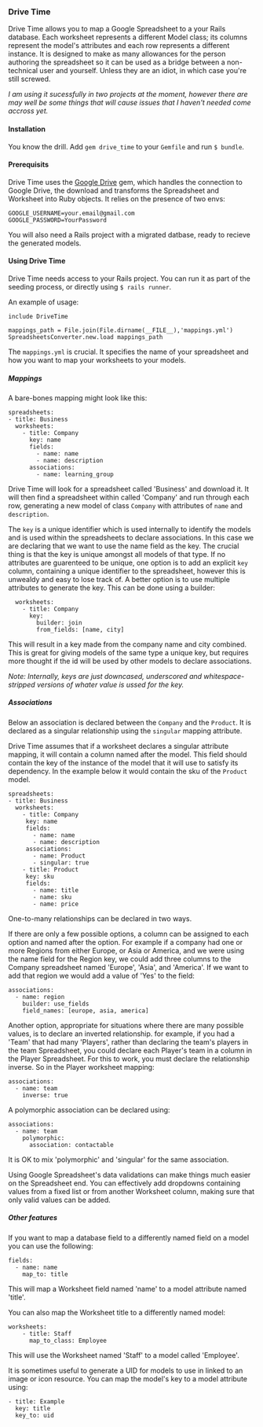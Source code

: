 ### Drive Time

Drive Time allows you to map a Google Spreadsheet to a your Rails database. Each worksheet represents a different Model class; its columns represent the model's attributes and each row represents a different instance. It is designed to make as many allowances for the person authoring the spreadsheet so it can be used as a bridge between a non-technical user and yourself. Unless they are an idiot, in which case you're still screwed.

*I am using it sucessfully in two projects at the moment, however there are may well be some things that will cause issues that I haven't needed come accross yet.*

#### Installation

You know the drill. Add `gem drive_time` to your `Gemfile` and run `$ bundle`.

#### Prerequisits

Drive Time uses the [Google Drive](https://github.com/gimite/google-drive-ruby) gem, which handles the connection to Google Drive, the download and transforms the Spreadsheet and Worksheet into Ruby objects. It relies on the presence of two envs:

```
GOOGLE_USERNAME=your.email@gmail.com
GOOGLE_PASSWORD=YourPassword
```

You will also need a Rails project with a migrated datbase, ready to recieve the generated models.

#### Using Drive Time

Drive Time needs access to your Rails project. You can run it as part of the seeding process, or directly using `$ rails runner`.

An example of usage:

```
include DriveTime

mappings_path = File.join(File.dirname(__FILE__),'mappings.yml')
SpreadsheetsConverter.new.load mappings_path
```

The `mappings.yml` is crucial. It specifies the name of your spreadsheet and how you want to map your worksheets to your models.

##### Mappings

A bare-bones mapping might look like this:

```
spreadsheets:
- title: Business
  worksheets:
    - title: Company
      key: name
      fields:
        - name: name
        - name: description
      associations:
        - name: learning_group
```

Drive Time will look for a spreadsheet called 'Business' and download it. It will then find a spreadsheet within called 'Company' and run through each row, generating a new model of class `Company` with attributes of `name` and `description`.

The `key` is a unique identifier which is used internally to identify the models and is used within the spreadsheets to declare associations. In this case we are declaring that we want to use the name field as the key. The crucial thing is that the key is unique amongst all models of that type. If no attributes are guarenteed to be unique, one option is to add an explicit `key` column, containing a unique identifier to the spreadsheet, however this is unwealdy and easy to lose track of. A better option is to use multiple attributes to generate the key. This can be done using a builder:

```
  worksheets:
    - title: Company
      key:
        builder: join
        from_fields: [name, city]
```

This will result in a key made from the company name and city combined. This is great for giving models of the same type a unique key, but requires more thought if the id will be used by other models to declare associations.

*Note: Internally, keys are just downcased, underscored and whitespace-stripped versions of whater value is ussed for the key.*

##### Associations

Below an association is declared between the `Company` and the `Product`. It is declared as a singular relationship using the `singular` mapping attribute.

Drive Time assumes that if a worksheet declares a singular attribute mapping, it will contain a column named after the model. This field should contain the key of the instance of the model that it will use to satisfy its dependency. In the example below it would contain the sku of the `Product` model.

```
spreadsheets:
- title: Business
  worksheets:
    - title: Company
     key: name
     fields:
       - name: name
       - name: description
     associations:
       - name: Product
       - singular: true
    - title: Product
     key: sku
     fields:
       - name: title
       - name: sku
       - name: price
```

One-to-many relationships can be declared in two ways.

If there are only a few possible options, a column can be assigned to each option and named after the option. For example if a company had one or more Regions from either Europe, or Asia or America, and we were using the name field for the Region key, we could add three columns to the Company spreadsheet named 'Europe', 'Asia', and 'America'. If we want to add that region we would add a value of 'Yes' to the field:

```
associations:
  - name: region
    builder: use_fields
    field_names: [europe, asia, america]
```

Another option, appropriate for situations where there are many possible values, is to declare an inverted relationship. for example, if you had a 'Team' that had many 'Players', rather than declaring the team's players in the team Spreadsheet, you could declare each Player's team in a column in the Player Spreadsheet. For this to work, you must declare the relationship inverse. So in the Player worksheet mapping:

```
associations:
  - name: team
    inverse: true
```

A polymorphic association can be declared using:

```
associations:
  - name: team
    polymorphic:
      association: contactable
```

It is OK to mix 'polymorphic' and 'singular' for the same association.

Using Google Spreadsheet's data validations can make things much easier on the Spreadsheet end. You can effectively add dropdowns containing values from a fixed list or from another Worksheet column, making sure that only valid values can be added.


##### Other features

If you want to map a database field to a differently named field on a model you can use the following:

```
fields:
  - name: name
    map_to: title
```

This will map a Worksheet field named 'name' to a model attribute named 'title'.

You can also map the Worksheet title to a differently named model:

```
worksheets:
    - title: Staff
      map_to_class: Employee
```

This will use the Worksheet named 'Staff' to a model called 'Employee'.

It is sometimes useful to generate a UID for models to use in linked to an image or icon resource. You can map the model's key to a model attribute using:

```
- title: Example
  key: title
  key_to: uid
```





